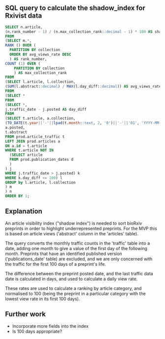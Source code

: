 ## SQL query to calculate the shadow_index for Rxivist data

```sql
SELECT n.article,
(n.rank_number - 1) / (n.max_collection_rank::decimal - 1) * 100 AS shadow_index
FROM
(SELECT m.*,
RANK () OVER (
  PARTITION BY collection
  ORDER BY avg_views_rate DESC
  ) AS rank_number,
COUNT (1) OVER (
    PARTITION BY collection
    ) AS max_collection_rank
FROM
(SELECT l.article, l.collection,
(SUM(l.abstract::decimal) / MAX(l.day_diff::decimal)) AS avg_views_rate
FROM
(SELECT *
FROM
(SELECT *,
j.traffic_date - j.posted AS day_diff
FROM
(SELECT t.article, a.collection,
(TO_DATE(t.year||'-'||lpad(t.month::text, 2, '0')||'-'||'01', 'YYYY-MM-DD') + ('1 month')::interval)::date AS traffic_date,
a.posted,
t.abstract
FROM prod.article_traffic t
LEFT JOIN prod.articles a
ON a.id = t.article
WHERE t.article NOT IN
  (SELECT article
  FROM prod.publication_dates d
  )
) j
WHERE j.traffic_date > j.posted) k
WHERE k.day_diff <= 100) l
GROUP by l.article, l.collection
) m
) n
ORDER BY 1;
```

## Explanation

An article visibility index ("shadow index") is needed to sort bioRxiv preprints in order to highlight underrepresented preprints. For the MVP this is based on article views ('abstract' column in the 'articles' table).

The query converts the monthly traffic counts in the 'traffic' table into a date, adding one month to give a value of the first day of the following month. Preprints that have an identified published version ('publications_date' table) are excluded, and we are only concerned with the traffic for the first 100 days of a preprint's life.

The difference between the preprint posted date, and the last traffic data date is calculated in days, and used to calculate a daily view rate.

These rates are used to calculate a ranking by article category, and normalised to 100 (being the preprint in a particular category with the lowest view rate in its first 100 days).

## Further work

* Incorporate more fields into the index
* Is 100 days appropriate?